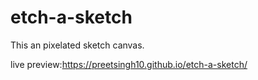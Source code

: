 # etch-a-sketch
This an pixelated sketch canvas.

live preview:https://preetsingh10.github.io/etch-a-sketch/